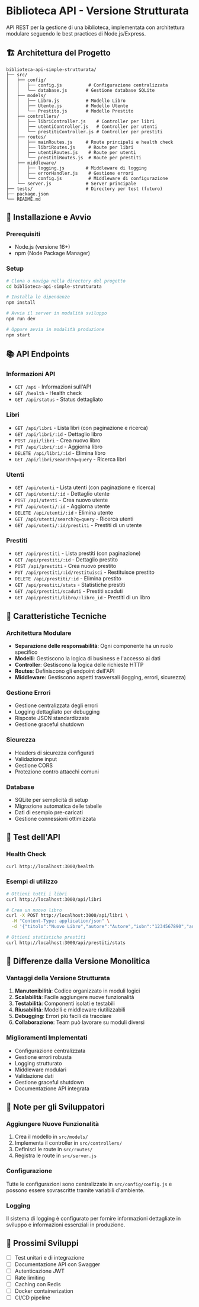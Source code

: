 # Biblioteca API - Versione Strutturata

API REST per la gestione di una biblioteca, implementata con architettura modulare seguendo le best practices di Node.js/Express.

## 🏗️ Architettura del Progetto

```
biblioteca-api-simple-strutturata/
├── src/
│   ├── config/
│   │   ├── config.js          # Configurazione centralizzata
│   │   └── database.js       # Gestione database SQLite
│   ├── models/
│   │   ├── Libro.js          # Modello Libro
│   │   ├── Utente.js         # Modello Utente
│   │   └── Prestito.js       # Modello Prestito
│   ├── controllers/
│   │   ├── libriController.js    # Controller per libri
│   │   ├── utentiController.js   # Controller per utenti
│   │   └── prestitiController.js # Controller per prestiti
│   ├── routes/
│   │   ├── mainRoutes.js     # Route principali e health check
│   │   ├── libriRoutes.js     # Route per libri
│   │   ├── utentiRoutes.js    # Route per utenti
│   │   └── prestitiRoutes.js  # Route per prestiti
│   ├── middleware/
│   │   ├── logging.js        # Middleware di logging
│   │   ├── errorHandler.js    # Gestione errori
│   │   └── config.js          # Middleware di configurazione
│   └── server.js             # Server principale
├── tests/                    # Directory per test (futuro)
├── package.json
└── README.md
```

## 🚀 Installazione e Avvio

### Prerequisiti
- Node.js (versione 16+)
- npm (Node Package Manager)

### Setup
```bash
# Clona o naviga nella directory del progetto
cd biblioteca-api-simple-strutturata

# Installa le dipendenze
npm install

# Avvia il server in modalità sviluppo
npm run dev

# Oppure avvia in modalità produzione
npm start
```

## 📚 API Endpoints

### Informazioni API
- `GET /api` - Informazioni sull'API
- `GET /health` - Health check
- `GET /api/status` - Status dettagliato

### Libri
- `GET /api/libri` - Lista libri (con paginazione e ricerca)
- `GET /api/libri/:id` - Dettaglio libro
- `POST /api/libri` - Crea nuovo libro
- `PUT /api/libri/:id` - Aggiorna libro
- `DELETE /api/libri/:id` - Elimina libro
- `GET /api/libri/search?q=query` - Ricerca libri

### Utenti
- `GET /api/utenti` - Lista utenti (con paginazione e ricerca)
- `GET /api/utenti/:id` - Dettaglio utente
- `POST /api/utenti` - Crea nuovo utente
- `PUT /api/utenti/:id` - Aggiorna utente
- `DELETE /api/utenti/:id` - Elimina utente
- `GET /api/utenti/search?q=query` - Ricerca utenti
- `GET /api/utenti/:id/prestiti` - Prestiti di un utente

### Prestiti
- `GET /api/prestiti` - Lista prestiti (con paginazione)
- `GET /api/prestiti/:id` - Dettaglio prestito
- `POST /api/prestiti` - Crea nuovo prestito
- `PUT /api/prestiti/:id/restituisci` - Restituisce prestito
- `DELETE /api/prestiti/:id` - Elimina prestito
- `GET /api/prestiti/stats` - Statistiche prestiti
- `GET /api/prestiti/scaduti` - Prestiti scaduti
- `GET /api/prestiti/libro/:libro_id` - Prestiti di un libro

## 🔧 Caratteristiche Tecniche

### Architettura Modulare
- **Separazione delle responsabilità**: Ogni componente ha un ruolo specifico
- **Modelli**: Gestiscono la logica di business e l'accesso ai dati
- **Controller**: Gestiscono la logica delle richieste HTTP
- **Routes**: Definiscono gli endpoint dell'API
- **Middleware**: Gestiscono aspetti trasversali (logging, errori, sicurezza)

### Gestione Errori
- Gestione centralizzata degli errori
- Logging dettagliato per debugging
- Risposte JSON standardizzate
- Gestione graceful shutdown

### Sicurezza
- Headers di sicurezza configurati
- Validazione input
- Gestione CORS
- Protezione contro attacchi comuni

### Database
- SQLite per semplicità di setup
- Migrazione automatica delle tabelle
- Dati di esempio pre-caricati
- Gestione connessioni ottimizzata

## 🧪 Test dell'API

### Health Check
```bash
curl http://localhost:3000/health
```

### Esempi di utilizzo
```bash
# Ottieni tutti i libri
curl http://localhost:3000/api/libri

# Crea un nuovo libro
curl -X POST http://localhost:3000/api/libri \
  -H "Content-Type: application/json" \
  -d '{"titolo":"Nuovo Libro","autore":"Autore","isbn":"1234567890","anno_pubblicazione":2023,"genere":"Fantasy"}'

# Ottieni statistiche prestiti
curl http://localhost:3000/api/prestiti/stats
```

## 🔄 Differenze dalla Versione Monolitica

### Vantaggi della Versione Strutturata
1. **Manutenibilità**: Codice organizzato in moduli logici
2. **Scalabilità**: Facile aggiungere nuove funzionalità
3. **Testabilità**: Componenti isolati e testabili
4. **Riusabilità**: Modelli e middleware riutilizzabili
5. **Debugging**: Errori più facili da tracciare
6. **Collaborazione**: Team può lavorare su moduli diversi

### Miglioramenti Implementati
- Configurazione centralizzata
- Gestione errori robusta
- Logging strutturato
- Middleware modulari
- Validazione dati
- Gestione graceful shutdown
- Documentazione API integrata

## 📝 Note per gli Sviluppatori

### Aggiungere Nuove Funzionalità
1. Crea il modello in `src/models/`
2. Implementa il controller in `src/controllers/`
3. Definisci le route in `src/routes/`
4. Registra le route in `src/server.js`

### Configurazione
Tutte le configurazioni sono centralizzate in `src/config/config.js` e possono essere sovrascritte tramite variabili d'ambiente.

### Logging
Il sistema di logging è configurato per fornire informazioni dettagliate in sviluppo e informazioni essenziali in produzione.

## 🚀 Prossimi Sviluppi

- [ ] Test unitari e di integrazione
- [ ] Documentazione API con Swagger
- [ ] Autenticazione JWT
- [ ] Rate limiting
- [ ] Caching con Redis
- [ ] Docker containerization
- [ ] CI/CD pipeline
